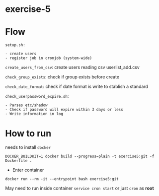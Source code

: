 # exercise-5

# Flow

`setup.sh:`

    - create users
    - register job in cronjob (system-wide)

`create_users_from_csv`: create users reading csv userlist_add.csv

`check_group_exists`: check if group exists before create

`check_date_format`: check if date format is write to stablish a standard

`check_userpassword_expire.sh`:

    - Parses etc/shadow
    - Check if password will expire within 3 days or less
    - Write information in log

# How to run

needs to install `docker`

`DOCKER_BUILDKIT=1 docker build --progress=plain -t exercise5:git -f Dockerfile .`

- Enter container

`docker run --rm -it --entrypoint bash exercise5:git`

May need to run inside container `service cron start` or just `cron` as **root**